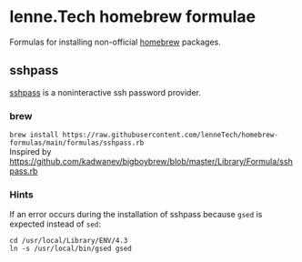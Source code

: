 # lenne.Tech homebrew formulae
Formulas for installing non-official [homebrew](https://brew.sh/) packages.

## sshpass
[sshpass](http://manpages.ubuntu.com/manpages/trusty/man1/sshpass.1.html) is a noninteractive ssh password provider.  

### brew
`brew install https://raw.githubusercontent.com/lenneTech/homebrew-formulas/main/formulas/sshpass.rb`  
Inspired by https://github.com/kadwanev/bigboybrew/blob/master/Library/Formula/sshpass.rb

### Hints
If an error occurs during the installation of sshpass because `gsed` is expected instead of `sed`:

    cd /usr/local/Library/ENV/4.3
    ln -s /usr/local/bin/gsed gsed
